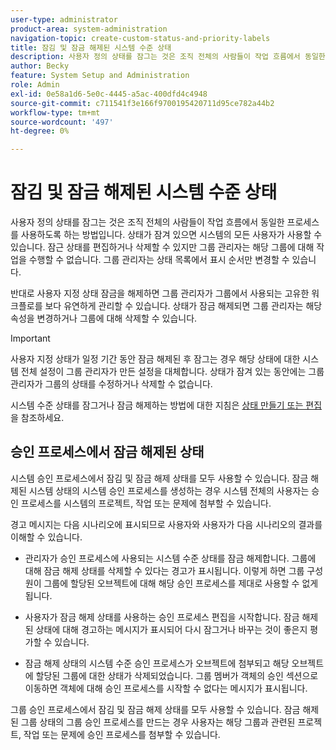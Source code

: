 ```yaml
---
user-type: administrator
product-area: system-administration
navigation-topic: create-custom-status-and-priority-labels
title: 잠김 및 잠금 해제된 시스템 수준 상태
description: 사용자 정의 상태를 잠그는 것은 조직 전체의 사람들이 작업 흐름에서 동일한 프로세스를 사용하도록 하는 방법입니다. 상태가 잠겨 있으면 시스템의 모든 사용자가 사용할 수 있습니다. 편집하거나 삭제할 수는 있지만 그룹 관리자는 해당 그룹에 대해 이를 수행할 수 없습니다. 반대로 사용자 지정 상태 잠금을 해제하면 그룹 관리자가 그룹에서 사용되는 고유한 워크플로를 보다 유연하게 관리할 수 있습니다. 잠금 해제된 상태의 속성을 변경하거나 해당 그룹에 대해 삭제할 수 있습니다.
author: Becky
feature: System Setup and Administration
role: Admin
exl-id: 0e58a1d6-5e0c-4445-a5ac-400dfd4c4948
source-git-commit: c711541f3e166f9700195420711d95ce782a44b2
workflow-type: tm+mt
source-wordcount: '497'
ht-degree: 0%

---
```


# 잠김 및 잠금 해제된 시스템 수준 상태

사용자 정의 상태를 잠그는 것은 조직 전체의 사람들이 작업 흐름에서 동일한 프로세스를 사용하도록 하는 방법입니다. 상태가 잠겨 있으면 시스템의 모든 사용자가 사용할 수 있습니다. 잠근 상태를 편집하거나 삭제할 수 있지만 그룹 관리자는 해당 그룹에 대해 작업을 수행할 수 없습니다. 그룹 관리자는 상태 목록에서 표시 순서만 변경할 수 있습니다.

반대로 사용자 지정 상태 잠금을 해제하면 그룹 관리자가 그룹에서 사용되는 고유한 워크플로를 보다 유연하게 관리할 수 있습니다. 상태가 잠금 해제되면 그룹 관리자는 해당 속성을 변경하거나 그룹에 대해 삭제할 수 있습니다.

>[!IMPORTANT]
>
>사용자 지정 상태가 일정 기간 동안 잠금 해제된 후 잠그는 경우 해당 상태에 대한 시스템 전체 설정이 그룹 관리자가 만든 설정을 대체합니다. 상태가 잠겨 있는 동안에는 그룹 관리자가 그룹의 상태를 수정하거나 삭제할 수 없습니다.

시스템 수준 상태를 잠그거나 잠금 해제하는 방법에 대한 지침은 [상태 만들기 또는 편집](../../../administration-and-setup/customize-workfront/creating-custom-status-and-priority-labels/create-or-edit-a-status.md)을 참조하세요.

## 승인 프로세스에서 잠금 해제된 상태

시스템 승인 프로세스에서 잠김 및 잠금 해제 상태를 모두 사용할 수 있습니다. 잠금 해제된 시스템 상태의 시스템 승인 프로세스를 생성하는 경우 시스템 전체의 사용자는 승인 프로세스를 시스템의 프로젝트, 작업 또는 문제에 첨부할 수 있습니다.

경고 메시지는 다음 시나리오에 표시되므로 사용자와 사용자가 다음 시나리오의 결과를 이해할 수 있습니다.

* 관리자가 승인 프로세스에 사용되는 시스템 수준 상태를 잠금 해제합니다. 그룹에 대해 잠금 해제 상태를 삭제할 수 있다는 경고가 표시됩니다. 이렇게 하면 그룹 구성원이 그룹에 할당된 오브젝트에 대해 해당 승인 프로세스를 제대로 사용할 수 없게 됩니다.

* 사용자가 잠금 해제 상태를 사용하는 승인 프로세스 편집을 시작합니다. 잠금 해제된 상태에 대해 경고하는 메시지가 표시되어 다시 잠그거나 바꾸는 것이 좋은지 평가할 수 있습니다.

* 잠금 해제 상태의 시스템 수준 승인 프로세스가 오브젝트에 첨부되고 해당 오브젝트에 할당된 그룹에 대한 상태가 삭제되었습니다. 그룹 멤버가 객체의 승인 섹션으로 이동하면 객체에 대해 승인 프로세스를 시작할 수 없다는 메시지가 표시됩니다.

그룹 승인 프로세스에서 잠김 및 잠금 해제 상태를 모두 사용할 수 있습니다. 잠금 해제된 그룹 상태의 그룹 승인 프로세스를 만드는 경우 사용자는 해당 그룹과 관련된 프로젝트, 작업 또는 문제에 승인 프로세스를 첨부할 수 있습니다.
